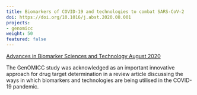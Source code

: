 ```yaml
---
title: Biomarkers of COVID-19 and technologies to combat SARS-CoV-2
doi: https://doi.org/10.1016/j.abst.2020.08.001
projects:
- genomicc
weight: 50
featured: false
---
```


[Advances in Biomarker Sciences and Technology August 2020]({{page.doi}})


The GenOMICC study was acknowledged as an important innovative approach for drug target determination in a review article discussing the ways in which biomarkers and technologies are being utilised in the COVID-19 pandemic.


